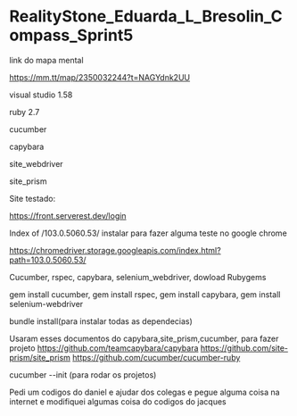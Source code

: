 # RealityStone_Eduarda_L_Bresolin_Compass_Sprint5

link do mapa mental

https://mm.tt/map/2350032244?t=NAGYdnk2UU

visual studio 1.58

ruby 2.7

cucumber

capybara 

site_webdriver

site_prism

Site testado:

https://front.serverest.dev/login

Index of /103.0.5060.53/ instalar para fazer alguma teste no google chrome

https://chromedriver.storage.googleapis.com/index.html?path=103.0.5060.53/

Cucumber, rspec, capybara, selenium_webdriver, dowload Rubygems 

gem install cucumber, gem install rspec, gem install capybara, gem install selenium-webdriver

bundle install(para instalar todas as dependecias) 

Usaram esses documentos do capybara,site_prism,cucumber, para fazer projeto
https://github.com/teamcapybara/capybara
https://github.com/site-prism/site_prism
https://github.com/cucumber/cucumber-ruby

cucumber --init (para rodar os projetos)

Pedi um codigos do daniel e ajudar dos colegas e pegue alguma coisa na internet e modifiquei algumas coisa do codigos do jacques 

